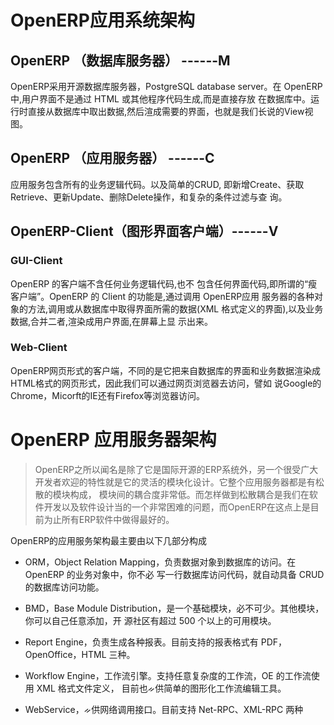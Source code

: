 # OpenERP应用系统架构
## OpenERP （数据库服务器） ------M
  OpenERP采用开源数据库服务器，PostgreSQL database server。在 OpenERP 中,用户界面不是通过 HTML 或其他程序代码生成,而是直接存放
  在数据库中。运行时直接从数据库中取出数据,然后渲成需要的界面，也就是我们长说的View视图。
  
## OpenERP （应用服务器） ------C
  应用服务包含所有的业务逻辑代码。以及简单的CRUD, 即新增Create、获取Retrieve、更新Update、删除Delete操作，和复杂的条件过滤与查
  询。
  
## OpenERP-Client（图形界面客户端）------V

### GUI-Client
  OpenERP 的客户端不含任何业务逻辑代码,也不 包含任何界面代码,即所谓的“瘦客户端”。OpenERP 的 Client 的功能是,通过调用 OpenERP应用
  服务器的各种对象的方法,调用或从数据库中取得界面所需的数据(XML 格式定义的界面),以及业务数据,合并二者,渲染成用户界面,在屏幕上显
  示出来。
  
### Web-Client
  OpenERP网页形式的客户端，不同的是它把来自数据库的界面和业务数据渲染成HTML格式的网页形式，因此我们可以通过网页浏览器去访问，譬如
  说Google的Chrome，Micorft的IE还有Firefox等浏览器访问。
  
# OpenERP 应用服务器架构
 > OpenERP之所以闻名是除了它是国际开源的ERP系统外，另一个很受广大开发者欢迎的特性就是它的灵活的模块化设计。它整个应用服务器都是有松散的模块构成，
模块间的耦合度非常低。而怎样做到松散耦合是我们在软件开发以及软件设计当的一个非常困难的问题，而OpenERP在这点上是目前为止所有ERP软件中做得最好的。

 OpenERP的应用服务架构最主要由以下几部分构成
  
  * ORM，Object Relation Mapping，负责数据对象到数据库的访问。在 OpenERP 的业务对象中，你不必
写一行数据库访问代码，就自动具备 CRUD 的数据库访问功能。
  
  * BMD，Base Module Distribution，是一个基础模块，必不可少。其他模块，你可以自己任意添加，开
源社区有超过 500 个以上的可用模块。
  
  * Report Engine，负责生成各种报表。目前支持的报表格式有 PDF，OpenOffice，HTML 三种。
  
  * Workflow Engine，工作流引擎。支持任意复杂度的工作流，OE 的工作流使用 XML 格式文件定义，
目前也ᨀ供简单的图形化工作流编辑工具。

  * WebService，ᨀ供网络调用接口。目前支持 Net-RPC、XML-RPC 两种

 
